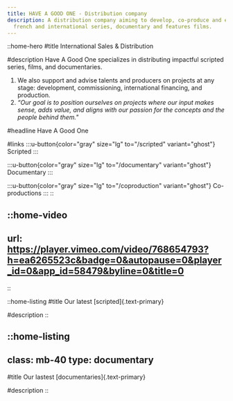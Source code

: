 ```yaml
---
title: HAVE A GOOD ONE - Distribution company
description: A distribution company aiming to develop, co-produce and export
  french and international series, documentary and features films.
---
```


::home-hero
#title
International Sales & Distribution

#description
Have A Good One specializes in distributing impactful scripted series, films, and documentaries.

1. We also support and advise talents and producers on projects at any stage: development, commissioning, international financing, and production.
2. _“Our goal is to position ourselves on projects where our input makes sense, adds value, and aligns with our passion for the concepts and the people behind them."_

#headline
Have A Good One

#links
  :::u-button{color="gray" size="lg" to="/scripted" variant="ghost"}
  Scripted
  :::

  :::u-button{color="gray" size="lg" to="/documentary" variant="ghost"}
  Documentary
  :::

  :::u-button{color="gray" size="lg" to="/coproduction" variant="ghost"}
  Co-productions
  :::
::

::home-video
---
url: https://player.vimeo.com/video/768654793?h=ea6265523c&badge=0&autopause=0&player_id=0&app_id=58479&byline=0&title=0
---
::

::home-listing
#title
Our latest [scripted]{.text-primary}

#description
::

::home-listing
---
class: mb-40
type: documentary
---
#title
Our lastest [documentaries]{.text-primary}

#description
::

